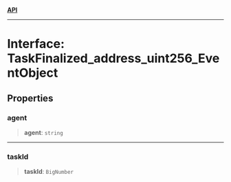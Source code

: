 [**API**](../../../README.md)

***

# Interface: TaskFinalized\_address\_uint256\_EventObject

## Properties

### agent

> **agent**: `string`

***

### taskId

> **taskId**: `BigNumber`
